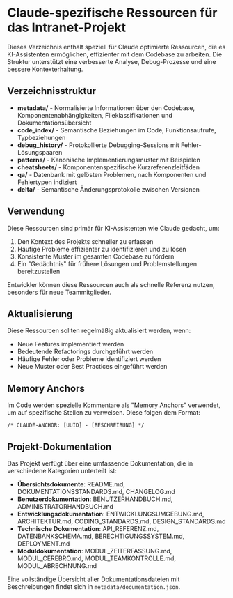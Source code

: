 # Claude-spezifische Ressourcen für das Intranet-Projekt

Dieses Verzeichnis enthält speziell für Claude optimierte Ressourcen, die es KI-Assistenten ermöglichen, effizienter mit dem Codebase zu arbeiten. Die Struktur unterstützt eine verbesserte Analyse, Debug-Prozesse und eine bessere Kontexterhaltung.

## Verzeichnisstruktur

- **metadata/** - Normalisierte Informationen über den Codebase, Komponentenabhängigkeiten, Fileklassifikationen und Dokumentationsübersicht
- **code_index/** - Semantische Beziehungen im Code, Funktionsaufrufe, Typbeziehungen
- **debug_history/** - Protokollierte Debugging-Sessions mit Fehler-Lösungspaaren
- **patterns/** - Kanonische Implementierungsmuster mit Beispielen
- **cheatsheets/** - Komponentenspezifische Kurzreferenzleitfäden
- **qa/** - Datenbank mit gelösten Problemen, nach Komponenten und Fehlertypen indiziert
- **delta/** - Semantische Änderungsprotokolle zwischen Versionen

## Verwendung

Diese Ressourcen sind primär für KI-Assistenten wie Claude gedacht, um:
1. Den Kontext des Projekts schneller zu erfassen
2. Häufige Probleme effizienter zu identifizieren und zu lösen
3. Konsistente Muster im gesamten Codebase zu fördern
4. Ein "Gedächtnis" für frühere Lösungen und Problemstellungen bereitzustellen

Entwickler können diese Ressourcen auch als schnelle Referenz nutzen, besonders für neue Teammitglieder.

## Aktualisierung

Diese Ressourcen sollten regelmäßig aktualisiert werden, wenn:
- Neue Features implementiert werden
- Bedeutende Refactorings durchgeführt werden
- Häufige Fehler oder Probleme identifiziert werden
- Neue Muster oder Best Practices eingeführt werden

## Memory Anchors

Im Code werden spezielle Kommentare als "Memory Anchors" verwendet, um auf spezifische Stellen zu verweisen. Diese folgen dem Format:
```
/* CLAUDE-ANCHOR: [UUID] - [BESCHREIBUNG] */
```

## Projekt-Dokumentation

Das Projekt verfügt über eine umfassende Dokumentation, die in verschiedene Kategorien unterteilt ist:

- **Übersichtsdokumente**: README.md, DOKUMENTATIONSSTANDARDS.md, CHANGELOG.md
- **Benutzerdokumentation**: BENUTZERHANDBUCH.md, ADMINISTRATORHANDBUCH.md
- **Entwicklungsdokumentation**: ENTWICKLUNGSUMGEBUNG.md, ARCHITEKTUR.md, CODING_STANDARDS.md, DESIGN_STANDARDS.md
- **Technische Dokumentation**: API_REFERENZ.md, DATENBANKSCHEMA.md, BERECHTIGUNGSSYSTEM.md, DEPLOYMENT.md
- **Moduldokumentation**: MODUL_ZEITERFASSUNG.md, MODUL_CEREBRO.md, MODUL_TEAMKONTROLLE.md, MODUL_ABRECHNUNG.md

Eine vollständige Übersicht aller Dokumentationsdateien mit Beschreibungen findet sich in `metadata/documentation.json`. 